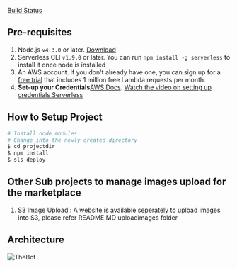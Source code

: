 [Build Status](https://travis-ci.org/ratewar/awschatbot-unleashed.svg?branch=master)

## Pre-requisites

1. Node.js `v4.3.0` or later. [Download](https://nodejs.org/en/download/)
2. Serverless CLI `v1.9.0` or later. You can run `npm install -g serverless` to install it once node is installed
3. An AWS account. If you don't already have one, you can sign up for a [free trial](https://aws.amazon.com/s/dm/optimization/server-side-test/free-tier/free_np/) that includes 1 million free Lambda requests per month.
4. **Set-up your Credentials**[AWS Docs](http://docs.aws.amazon.com/cli/latest/userguide/installing.html).
[Watch the video on setting up credentials Serverless](https://www.youtube.com/watch?v=HSd9uYj2LJA)

## How to Setup Project

```bash
# Install node modules
# Change into the newly created directory
$ cd projectdir
$ npm install
$ sls deploy
```
## Other Sub projects to manage images upload for the marketplace

1. S3 Image Upload : A website is available seperately to upload images into S3, please refer README.MD uploadimages folder

## Architecture

![TheBot](https://github.com/vikasbguru/awschatbot-unleashed/blob/master/architecture/arch.png)
